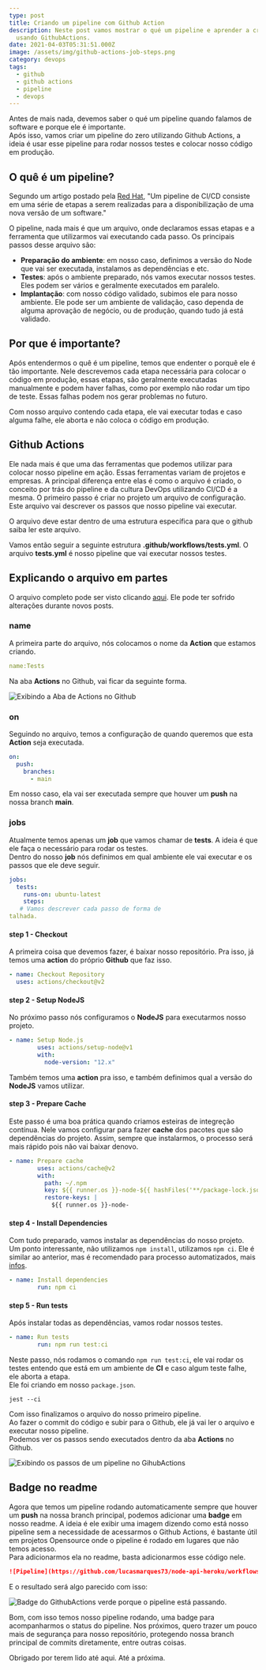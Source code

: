 ```yaml
---
type: post
title: Criando um pipeline com Github Action
description: Neste post vamos mostrar o qué um pipeline e aprender a criar um
  usando GithubActions.
date: 2021-04-03T05:31:51.000Z
image: /assets/img/github-actions-job-steps.png
category: devops
tags:
  - github
  - github actions
  - pipeline
  - devops
---
```

Antes de mais nada, devemos saber o qué um pipeline quando falamos de software e porque ele é importante.\
Após isso, vamos criar um pipeline do zero utilizando Github Actions, a ideia é usar esse pipeline para rodar nossos testes e colocar nosso código em produção.

## O quê é um pipeline?

Segundo um artigo postado pela [Red Hat](https://www.redhat.com/pt-br/topics/devops/what-cicd-pipeline), "Um pipeline de CI/CD consiste em uma série de etapas a serem realizadas para a disponibilização de uma nova versão de um software."  

O pipeline, nada mais é que um arquivo, onde declaramos essas etapas e a ferramenta que utilizarmos vai executando cada passo. Os principais passos desse arquivo são:

* **Preparação do ambiente**: em nosso caso, definimos a versão do Node que vai ser executada, instalamos as dependências e etc.
* **Testes**: após o ambiente preparado, nós vamos executar nossos testes. Eles podem ser vários e geralmente executados em paralelo.
* **Implantação**: com nosso código validado, subimos ele para nosso ambiente. Ele pode ser um ambiente de validação, caso dependa de alguma aprovação de negócio, ou de produção, quando tudo já está validado.  

## Por que é importante?

Após entendermos o quê é um pipeline, temos que endenter o porquê ele é tão importante. Nele descrevemos cada etapa necessária para colocar o código em produção, essas etapas, são geralmente executadas manualmente e podem haver falhas, como por exemplo não rodar um tipo de teste. Essas falhas podem nos gerar problemas no futuro.  

Com nosso arquivo contendo cada etapa, ele vai executar todas e caso alguma falhe, ele aborta e não coloca o código em produção.

## Github Actions

Ele nada mais é que uma das ferramentas que podemos utilizar para colocar nosso pipeline em ação. Essas ferramentas variam de projetos e empresas. A principal diferença entre elas é como o arquivo é criado, o conceito por trás do pipeline e da cultura DevOps utilizando CI/CD é a mesma. O primeiro passo é criar no projeto um arquivo de configuração. Este arquivo vai descrever os passos que nosso pipeline vai executar.

O arquivo deve estar dentro de uma estrutura específica para que o github saiba ler este arquivo.

Vamos então seguir a seguinte estrutura **.github/workflows/tests.yml**. O arquivo **tests.yml** é nosso pipeline que vai executar nossos testes.

## Explicando o arquivo em partes

O arquivo completo pode ser visto clicando [aqui](https://github.com/lucasmarques73/node-api-heroku/blob/main/.github/workflows/tests.yml). Ele pode ter sofrido alterações durante novos posts.

### name

A primeira parte do arquivo, nós colocamos o nome da **Action** que estamos criando.

```yaml
name:Tests
```

Na aba **Actions** no Github, vai ficar da seguinte forma.

![Exibindo a Aba de Actions no Github](/assets/img/action-name.png "Exibindo a Aba de Actions no Github")

### on

Seguindo no arquivo, temos a configuração de quando queremos que esta **Action** seja executada.

```yaml
on:
  push:
    branches:
      - main
```

Em nosso caso, ela vai ser executada sempre que houver um **push** na nossa branch **main**.

### jobs

Atualmente temos apenas um **job** que vamos chamar de **tests**. A ideia é que ele faça o necessário para rodar os testes.\
Dentro do nosso **job** nós definimos em qual ambiente ele vai executar e os passos que ele deve seguir.

```yaml
jobs:
  tests:
    runs-on: ubuntu-latest
    steps:
   # Vamos descrever cada passo de forma de
talhada.
```

#### step 1 - Checkout

A primeira coisa que devemos fazer, é baixar nosso repositório. Pra isso, já temos uma **action** do próprio **Github** que faz isso.

```yaml
- name: Checkout Repository
  uses: actions/checkout@v2
```

#### step 2 - Setup NodeJS

No próximo passo nós configuramos o **NodeJS** para executarmos nosso projeto.

```yaml
- name: Setup Node.js
        uses: actions/setup-node@v1
        with:
          node-version: "12.x"
```

Também temos uma **action** pra isso, e também definimos qual a versão do **NodeJS** vamos utilizar.

#### step 3 - Prepare Cache

Este passo é uma boa prática quando criamos esteiras de integreção contínua. Nele vamos configurar para fazer **cache** dos pacotes que são dependências do projeto. Assim, sempre que instalarmos, o processo será mais rápido pois não vai baixar denovo.

```yaml
- name: Prepare cache
        uses: actions/cache@v2
        with:
          path: ~/.npm
          key: ${{ runner.os }}-node-${{ hashFiles('**/package-lock.json') }}
          restore-keys: |
            ${{ runner.os }}-node-
```

#### step 4 - Install Dependencies

Com tudo preparado, vamos instalar as dependências do nosso projeto.\
Um ponto interessante, não utilizamos `npm install`, utilizamos `npm ci`. Ele é similar ao anterior, mas é recomendado para processo automatizados, mais [infos](https://docs.npmjs.com/cli/ci.html).

```yaml
- name: Install dependencies
        run: npm ci
```

#### step 5 - Run tests

Após instalar todas as dependências, vamos rodar nossos testes.

```yaml
- name: Run tests
        run: npm run test:ci
```

Neste passo, nós rodamos o comando `npm run test:ci`, ele vai rodar os testes entendo que está em um ambiente de **CI** e caso algum teste falhe, ele aborta a etapa.\
Ele foi criando em nosso `package.json`.

```shell
jest --ci
```

Com isso finalizamos o arquivo do nosso primeiro pipeline.\
Ao fazer o commit do código e subir para o Github, ele já vai ler o arquivo e executar nosso pipeline.\
Podemos ver os passos sendo executados dentro da aba **Actions** no Github.

![Exibindo os passos de um pipeline no GihubActions](/assets/img/github-actions-job-steps.png "Exibindo os passos de um pipeline no GihubActions")

## Badge no readme

Agora que temos um pipeline rodando automaticamente sempre que houver um **push** na nossa branch principal, podemos adicionar uma **badge** em nosso readme. A ideia é ele exibir uma imagem dizendo como está nosso pipeline sem a necessidade de acessarmos o Github Actions, é bastante útil em projetos Opensource onde o pipeline é rodado em lugares que não temos acesso.\
Para adicionarmos ela no readme, basta adicionarmos esse código nele.

```markdown
![Pipeline](https://github.com/lucasmarques73/node-api-heroku/workflows/Pipeline/badge.svg)
```

E o resultado será algo parecido com isso:

![Badge do GithubActions verde porque o pipeline está passando.](/assets/img/pipeline-badge.png "Badge do GithubActions verde porque o pipeline está passando.")

Bom, com isso temos nosso pipeline rodando, uma badge para acompanharmos o status do pipeline. Nos próximos, quero trazer um pouco mais de segurança para nosso repositório, protegendo nossa branch principal de commits diretamente, entre outras coisas.

Obrigado por terem lido até aqui. Até a próxima.